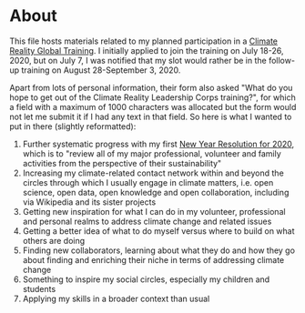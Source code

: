 # About

This file hosts materials related to my planned participation in a [Climate Reality Global Training](https://climaterealityproject.org/apply/globaltraining). I initially applied to join the training on July 18-26, 2020, but on July 7, I was notified that my slot would rather be in the follow-up training on August 28-September 3, 2020.

Apart from lots of personal information, their form also asked "What do you hope to get out of the Climate Reality Leadership Corps training?", for which a field with a maximum of 1000 characters was allocated but the form would not let me submit it if I had any text in that field. So here is what I wanted to put in there (slightly reformatted):

1. Further systematic progress with my first [New Year Resolution for 2020](https://github.com/Daniel-Mietchen/ideas/blob/master/new-year-resolutions/2020.md), which is to "review all of my major professional, volunteer and family activities from the perspective of their sustainability"
1. Increasing my climate-related contact network within and beyond the circles through which I usually engage in climate matters, i.e.  open science, open data, open knowledge and open collaboration, including via Wikipedia and its sister projects
1. Getting new inspiration for what I can do in my volunteer, professional and personal realms to address climate change and related issues
1. Getting a better idea of what to do myself versus where to build on what others are doing
1. Finding new collaborators, learning about what they do and how they go about finding and enriching their niche in terms of addressing climate change
1. Something to inspire my social circles, especially my children and students
1. Applying my skills in a broader context than usual
